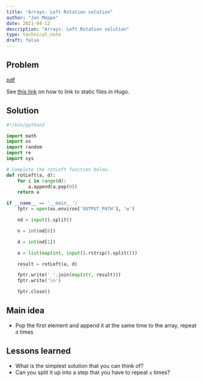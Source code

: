 ```yaml
---
title: "Arrays: Left Rotation solution"
author: "Jan Meppe"
date: 2021-04-12
description: "Arrays: Left Rotation solution"
type: technical_note
draft: false
---
```


## Problem

[pdf](/pdf/ctci-array-left-rotation-English.pdf)

See [this link](https://community.rstudio.com/t/is-there-a-place-we-can-put-non-blog-files-pdf-files-in-blogdown/10138/4) on how to link to static files in Hugo.

## Solution

```python
#!/bin/python3

import math
import os
import random
import re
import sys

# Complete the rotLeft function below.
def rotLeft(a, d):
    for i in range(d):
        a.append(a.pop(0))
    return a

if __name__ == '__main__':
    fptr = open(os.environ['OUTPUT_PATH'], 'w')

    nd = input().split()

    n = int(nd[0])

    d = int(nd[1])

    a = list(map(int, input().rstrip().split()))

    result = rotLeft(a, d)

    fptr.write(' '.join(map(str, result)))
    fptr.write('\n')

    fptr.close()
```

## Main idea

* Pop the first element and append it at the same time to the array, repeat `d` times

## Lessons learned

* What is the simplest solution that you can think of?
* Can you split it up into a step that you have to repeat `x` times?